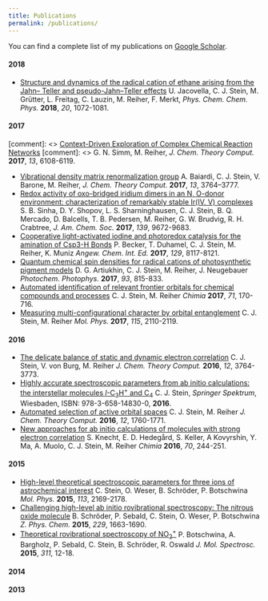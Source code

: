 ```yaml
---
title: Publications
permalink: /publications/
---
```



You can find a complete list of my publications on [Google Scholar](https://scholar.google.ch/citations?user=ZjHvZRUAAAAJ&hl=en).

#### 2018
- [Structure and dynamics of the radical cation of ethane arising from the Jahn– Teller and pseudo-Jahn–Teller effects](http://pubs.rsc.org/-/content/articlelanding/2018/cp/c7cp06907c/unauth#!divAbstract) U. Jacovella, C. J. Stein, M. Grütter, L. Freitag, C. Lauzin, M. Reiher, F. Merkt, *Phys. Chem. Chem. Phys.* **2018**, *20*, 1072-1081.

#### 2017
[comment]: <> [ Context-Driven Exploration of Complex Chemical Reaction Networks](http://pubs.acs.org/doi/abs/10.1021/acs.jctc.7b00945)
[comment]: <>  G. N. Simm, M. Reiher, *J. Chem. Theory Comput.* **2017**, *13*, 6108-6119.<br>
- [Vibrational density matrix renormalization group](http://pubs.acs.org/doi/10.1021/acs.jctc.7b00329)
A. Baiardi, C. J. Stein, V. Barone, M. Reiher, *J. Chem. Theory Comput.* **2017**, *13*, 3764–3777.
- [Redox activity of oxo-bridged iridium dimers in an N, O-donor environment: characterization of remarkably stable Ir(IV, V) complexes](http://pubs.acs.org/doi/abs/10.1021/jacs.7b04874)
S. B. Sinha, D. Y. Shopov, L. S. Sharninghausen, C. J. Stein, B. Q. Mercado, D. Balcells, T. B. Pedersen, M. Reiher, G. W. Brudvig, R. H. Crabtree, *J. Am. Chem. Soc.* **2017**, *139*, 9672-9683.
- [Cooperative light-activated iodine and photoredox catalysis for the amination of Csp3-H Bonds](http://onlinelibrary.wiley.com/doi/10.1002/ange.201703611/full)
P. Becker, T. Duhamel, C. J. Stein, M. Reiher, K. Muniz *Angew. Chem. Int. Ed.* **2017**, *129*, 8117-8121. 
- [Quantum chemical spin densities for radical cations of photosynthetic pigment models](http://onlinelibrary.wiley.com/doi/10.1111/php.12757/full)
D. G. Artiukhin, C. J. Stein, M. Reiher, J. Neugebauer *Photochem. Photophys.* **2017**, *93*, 815-833.
- [Automated identification of relevant frontier orbitals for chemical compounds and processes](http://www.ingentaconnect.com/contentone/scs/chimia/2017/00000071/00000004/art00004)
C. J. Stein, M. Reiher *Chimia* **2017**, *71*, 170-716.
- [Measuring multi-configurational character by orbital entanglement](http://www.tandfonline.com/doi/abs/10.1080/00268976.2017.1288934)
C. J. Stein, M. Reiher *Mol. Phys.* **2017**, *115*, 2110-2119. 

#### 2016
- [The delicate balance of static and dynamic electron correlation](http://pubs.acs.org/doi/10.1021/acs.jctc.6b00528)
C. J. Stein, V. von Burg, M. Reiher *J. Chem. Theory Comput.* **2016**, *12*, 3764-3773.
- [Highly accurate spectroscopic parameters from ab initio calculations: the interstellar molecules *l*-C<sub>3</sub>H<sup>+</sup> and C<sub>4</sub>](http://www.springer.com/de/book/9783658148294)
C. J. Stein, *Springer Spektrum*, Wiesbaden, ISBN: 978-3-658-14830-0, **2016**.
- [Automated selection of active orbital spaces](http://pubs.acs.org/doi/abs/10.1021/acs.jctc.6b00156)
C. J. Stein, M. Reiher *J. Chem. Theory Comput.* **2016**, *12*, 1760-1771.
- [New approaches for ab initio calculations of molecules with strong electron correlation](http://www.ingentaconnect.com/content/scs/chimia/2016/00000070/00000004/art00004)
S. Knecht, E. D. Hedegård, S. Keller, A Kovyrshin, Y. Ma, A. Muolo, C. J. Stein, M. Reiher *Chimia* **2016**, *70*, 244-251.

#### 2015
- [High-level theoretical spectroscopic parameters for three ions of astrochemical interest](http://www.tandfonline.com/doi/abs/10.1080/00268976.2015.1017019)
C. Stein, O. Weser, B. Schröder, P. Botschwina *Mol. Phys.* **2015**, *113*, 2169-2178.
- [Challenging high-level ab initio rovibrational spectroscopy: The nitrous oxide molecule](https://www.degruyter.com/view/j/zpch.2015.229.issue-10-12/zpch-2015-0622/zpch-2015-0622.xml)
B. Schröder, P. Sebald, C. Stein, O. Weser, P. Botschwina *Z. Phys. Chem.* **2015**, *229*, 1663-1690.
- [Theoretical rovibrational spectroscopy of NO<sub>2</sub><sup>+</sup>](http://www.sciencedirect.com/science/article/pii/S0022285214002318)
P. Botschwina, A. Bargholz, P. Sebald, C. Stein, B. Schröder, R. Oswald *J. Mol. Spectrosc.* **2015**, *311*, 12-18.


#### 2014
#### 2013

